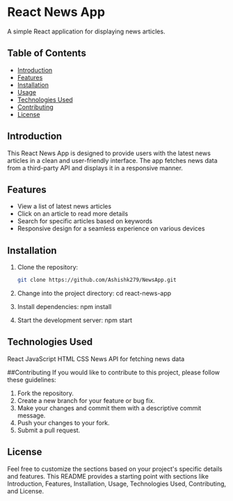 # React News App

A simple React application for displaying news articles.

## Table of Contents

- [Introduction](#introduction)
- [Features](#features)
- [Installation](#installation)
- [Usage](#usage)
- [Technologies Used](#technologies-used)
- [Contributing](#contributing)
- [License](#license)

## Introduction

This React News App is designed to provide users with the latest news articles in a clean and user-friendly interface. The app fetches news data from a third-party API and displays it in a responsive manner.

## Features

- View a list of latest news articles
- Click on an article to read more details
- Search for specific articles based on keywords
- Responsive design for a seamless experience on various devices

## Installation

1. Clone the repository:

   ```bash
   git clone https://github.com/Ashishk279/NewsApp.git
2. Change into the project directory:
   cd react-news-app
3. Install dependencies:
   npm install
4. Start the development server:
   npm start

## Technologies Used
React
JavaScript
HTML
CSS
News API for fetching news data

##Contributing
If you would like to contribute to this project, please follow these guidelines:

1. Fork the repository.
2. Create a new branch for your feature or bug fix.
3. Make your changes and commit them with a descriptive commit message.
4. Push your changes to your fork.
5. Submit a pull request.
   
## License

Feel free to customize the sections based on your project's specific details and features. This README provides a starting point with sections like Introduction, Features, Installation, Usage, Technologies Used, Contributing, and License.


